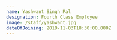 ```yaml
---
name: Yashwant Singh Pal
designation: Fourth Class Employee
image: /staff/yashwant.jpg
dateOfJoining: 2019-11-03T18:30:00.000Z
---
```


